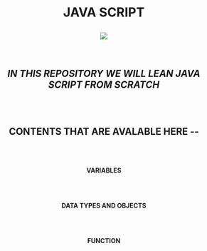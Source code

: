 <div id="HEADER" align="center" >
 <h1>
 

**JAVA SCRIPT**

</h1>
</div>


<div img align="center">

<img src='https://media.giphy.com/media/fuJPZBIIqzbt1kAYVc/giphy.gif'> 

</div>

<text align="center" >    


<br>

</br>         
         
 ## ***IN THIS REPOSITORY WE WILL LEAN JAVA SCRIPT FROM SCRATCH***               

<br>
</br>

## **CONTENTS THAT ARE AVALABLE HERE --**

<br>
</br>

 **VARIABLES**

<br>
</br>

 **DATA TYPES AND OBJECTS**

 
<br>
</br>

 **FUNCTION**
